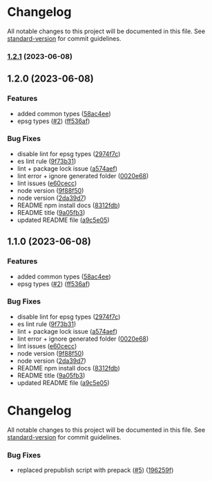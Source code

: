 # Changelog

All notable changes to this project will be documented in this file. See [standard-version](https://github.com/conventional-changelog/standard-version) for commit guidelines.

### [1.2.1](https://github.com/MapColonies/types/compare/v1.2.0...v1.2.1) (2023-06-08)

## 1.2.0 (2023-06-08)


### Features

* added common types ([58ac4ee](https://github.com/MapColonies/types/commit/58ac4ee633bdc654957b28fda8b781c1e8d6ea5d))
* epsg types ([#2](https://github.com/MapColonies/types/issues/2)) ([ff536af](https://github.com/MapColonies/types/commit/ff536af04dafc5ed64e5eaecf8d16d19244413f3))


### Bug Fixes

* disable lint for epsg types ([2974f7c](https://github.com/MapColonies/types/commit/2974f7c215feeca0a84b233e6a7daedc9b2b2936))
* es lint rule ([9f73b31](https://github.com/MapColonies/types/commit/9f73b3199a3f88d9c08801b5b02b7b1abdef7625))
* lint + package lock issue ([a574aef](https://github.com/MapColonies/types/commit/a574aefe5e3066f2e4d0b58f906be8c98eba3e11))
* lint error + ignore generated folder ([0020e68](https://github.com/MapColonies/types/commit/0020e68f17965705f92235a0c59c91e0075c9d77))
* lint issues ([e60cecc](https://github.com/MapColonies/types/commit/e60cecc669be4d7b0aa2f84404df3292be3897e2))
* node version ([9f88f50](https://github.com/MapColonies/types/commit/9f88f50398399953f3620958a3184c7a1c745dca))
* node version ([2da39d7](https://github.com/MapColonies/types/commit/2da39d767a121805c0d57dfdf0ce09c4667e9388))
* README npm install docs ([8312fdb](https://github.com/MapColonies/types/commit/8312fdbb659a2d8adb7dd87439192365e5807a19))
* README title ([9a05fb3](https://github.com/MapColonies/types/commit/9a05fb32cefabf162821f9374487737faaf6379e))
* updated README file ([a9c5e05](https://github.com/MapColonies/types/commit/a9c5e0540cd58183bb93bb8f15c8d17dd4c13077))

## 1.1.0 (2023-06-08)


### Features

* added common types ([58ac4ee](https://github.com/MapColonies/types/commit/58ac4ee633bdc654957b28fda8b781c1e8d6ea5d))
* epsg types ([#2](https://github.com/MapColonies/types/issues/2)) ([ff536af](https://github.com/MapColonies/types/commit/ff536af04dafc5ed64e5eaecf8d16d19244413f3))


### Bug Fixes

* disable lint for epsg types ([2974f7c](https://github.com/MapColonies/types/commit/2974f7c215feeca0a84b233e6a7daedc9b2b2936))
* es lint rule ([9f73b31](https://github.com/MapColonies/types/commit/9f73b3199a3f88d9c08801b5b02b7b1abdef7625))
* lint + package lock issue ([a574aef](https://github.com/MapColonies/types/commit/a574aefe5e3066f2e4d0b58f906be8c98eba3e11))
* lint error + ignore generated folder ([0020e68](https://github.com/MapColonies/types/commit/0020e68f17965705f92235a0c59c91e0075c9d77))
* lint issues ([e60cecc](https://github.com/MapColonies/types/commit/e60cecc669be4d7b0aa2f84404df3292be3897e2))
* node version ([9f88f50](https://github.com/MapColonies/types/commit/9f88f50398399953f3620958a3184c7a1c745dca))
* node version ([2da39d7](https://github.com/MapColonies/types/commit/2da39d767a121805c0d57dfdf0ce09c4667e9388))
* README npm install docs ([8312fdb](https://github.com/MapColonies/types/commit/8312fdbb659a2d8adb7dd87439192365e5807a19))
* README title ([9a05fb3](https://github.com/MapColonies/types/commit/9a05fb32cefabf162821f9374487737faaf6379e))
* updated README file ([a9c5e05](https://github.com/MapColonies/types/commit/a9c5e0540cd58183bb93bb8f15c8d17dd4c13077))

# Changelog

All notable changes to this project will be documented in this file. See [standard-version](https://github.com/conventional-changelog/standard-version) for commit guidelines.

### Bug Fixes

* replaced prepublish script with prepack ([#5](https://github.com/MapColonies/ts-npm-package-boilerplate/issues/5)) ([196259f](https://github.com/MapColonies/ts-npm-package-boilerplate/commit/196259f77cca41c45a9723c04da0d83b7555145b))
